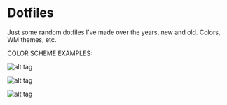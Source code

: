 Dotfiles
========

Just some random dotfiles I've made over the years, new and old. Colors, WM themes, etc.

COLOR SCHEME EXAMPLES:


![alt tag](http://dotshare.it/public/images/uploads/717.png)

![alt tag](http://dotshare.it/public/images/uploads/545.png)

![alt tag](http://dotshare.it/public/images/uploads/448.png)
